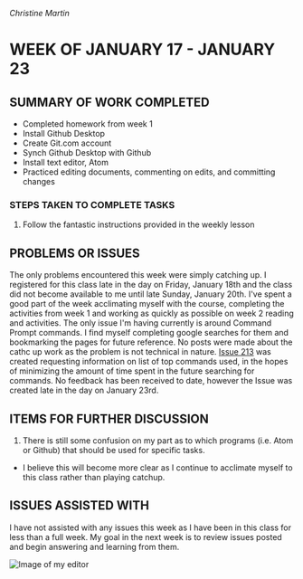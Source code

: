 _Christine Martin_
# **WEEK OF JANUARY 17 - JANUARY 23**
## **SUMMARY OF WORK COMPLETED**
- Completed homework from week 1
- Install Github Desktop
- Create Git.com account
- Synch Github Desktop with Github
- Install text editor, Atom
- Practiced editing documents, commenting on edits, and committing changes
### STEPS TAKEN TO COMPLETE TASKS
  1. Follow the fantastic instructions provided in the weekly lesson
## **PROBLEMS OR ISSUES**
The only problems encountered this week were simply catching up.  I registered for this class late in the day on Friday, January 18th and the class did not become available to me until late Sunday, January 20th.  I've spent a good part of the week acclimating myself with the course, completing the activities from week 1 and working as quickly as possible on week 2 reading and activities.
The only issue I'm having currently is around Command Prompt commands.  I find myself completing google searches for them and bookmarking the pages for future reference.
No posts were made about the cathc up work as the problem is not technical in nature.
[Issue 213](https://github.com/Montana-Media-Arts/120_CreativeCoding/issues/213) was created requesting information on list of top commands used, in the hopes of minimizing the amount of time spent in the future searching for commands.
No feedback has been received to date, however the Issue was created late in the day on January 23rd.
## **ITEMS FOR FURTHER DISCUSSION**
1. There is still some confusion on my part as to which programs (i.e. Atom or Github) that should be used for specific tasks.
  - I believe this will become more clear as I continue to acclimate myself to this class rather than playing catchup.
## **ISSUES ASSISTED WITH**
I have not assisted with any issues this week as I have been in this class for less than a full week.
My goal in the next week is to review issues posted and begin answering and learning from them.

![Image of my editor](https://umt.box.com/shared/static/vkd5c2nluranogpxw4u5j7ly1tzdy11i.png)
